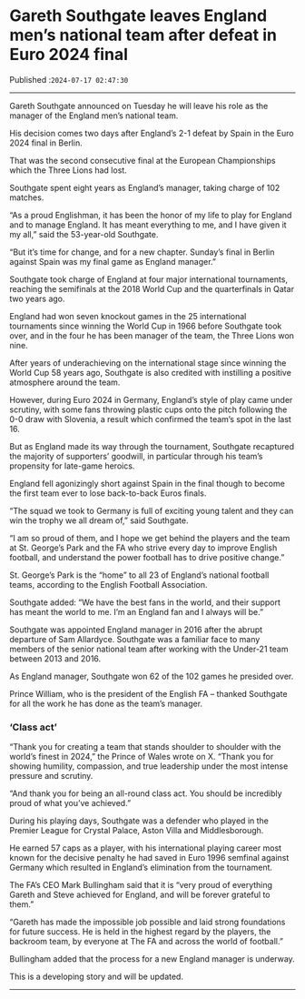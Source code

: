 # Gareth Southgate leaves England men’s national team after defeat in Euro 2024 final

Published :`2024-07-17 02:47:30`

---

Gareth Southgate announced on Tuesday he will leave his role as the manager of the England men’s national team.

His decision comes two days after England’s 2-1 defeat by Spain in the Euro 2024 final in Berlin.

That was the second consecutive final at the European Championships which the Three Lions had lost.

Southgate spent eight years as England’s manager, taking charge of 102 matches.

“As a proud Englishman, it has been the honor of my life to play for England and to manage England. It has meant everything to me, and I have given it my all,” said the 53-year-old Southgate.

“But it’s time for change, and for a new chapter. Sunday’s final in Berlin against Spain was my final game as England manager.”

Southgate took charge of England at four major international tournaments, reaching the semifinals at the 2018 World Cup and the quarterfinals in Qatar two years ago.

England had won seven knockout games in the 25 international tournaments since winning the World Cup in 1966 before Southgate took over, and in the four he has been manager of the team, the Three Lions won nine.

After years of underachieving on the international stage since winning the World Cup 58 years ago, Southgate is also credited with instilling a positive atmosphere around the team.

However, during Euro 2024 in Germany, England’s style of play came under scrutiny, with some fans throwing plastic cups onto the pitch following the 0-0 draw with Slovenia, a result which confirmed the team’s spot in the last 16.

But as England made its way through the tournament, Southgate recaptured the majority of supporters’ goodwill, in particular through his team’s propensity for late-game heroics.

England fell agonizingly short against Spain in the final though to become the first team ever to lose back-to-back Euros finals.

“The squad we took to Germany is full of exciting young talent and they can win the trophy we all dream of,” said Southgate.

“I am so proud of them, and I hope we get behind the players and the team at St. George’s Park and the FA who strive every day to improve English football, and understand the power football has to drive positive change.”

St. George’s Park is the “home” to all 23 of England’s national football teams, according to the English Football Association.

Southgate added: “We have the best fans in the world, and their support has meant the world to me. I’m an England fan and I always will be.”

Southgate was appointed England manager in 2016 after the abrupt departure of Sam Allardyce. Southgate was a familiar face to many members of the senior national team after working with the Under-21 team between 2013 and 2016.

As England manager, Southgate won 62 of the 102 games he presided over.

Prince William, who is the president of the English FA – thanked Southgate for all the work he has done as the team’s manager.

### ‘Class act’

“Thank you for creating a team that stands shoulder to shoulder with the world’s finest in 2024,” the Prince of Wales wrote on X. “Thank you for showing humility, compassion, and true leadership under the most intense pressure and scrutiny.

“And thank you for being an all-round class act. You should be incredibly proud of what you’ve achieved.”

During his playing days, Southgate was a defender who played in the Premier League for Crystal Palace, Aston Villa and Middlesborough.

He earned 57 caps as a player, with his international playing career most known for the decisive penalty he had saved in Euro 1996 semfinal against Germany which resulted in England’s elimination from the tournament.

The FA’s CEO Mark Bullingham said that it is “very proud of everything Gareth and Steve achieved for England, and will be forever grateful to them.”

“Gareth has made the impossible job possible and laid strong foundations for future success. He is held in the highest regard by the players, the backroom team, by everyone at The FA and across the world of football.”

Bullingham added that the process for a new England manager is underway.

This is a developing story and will be updated.

---

